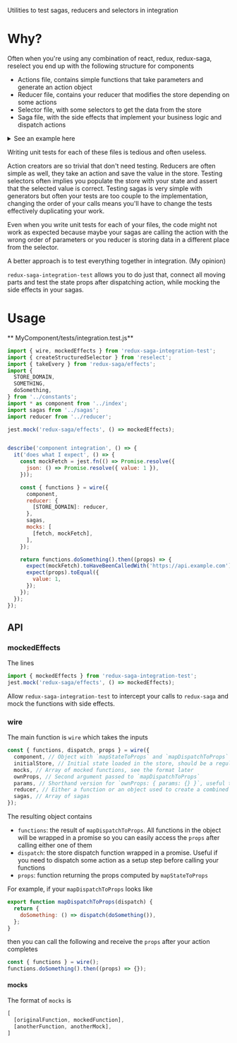Utilities to test sagas, reducers and selectors in integration

# Why?

Often when you're using any combination of react, redux, redux-saga, reselect you end up with the following structure for components

* Actions file, contains simple functions that take parameters and generate an action object
* Reducer file, contains your reducer that modifies the store depending on some actions
* Selector file, with some selectors to get the data from the store
* Saga file, with the side effects that implement your business logic and dispatch actions

<details>
<summary>See an example here</summary>

**MyComponent/index.js**

```js
import React, { PureComponent } from 'react';
import { connect } from 'react-redux';
import { createStructuredSelector } from 'reselect';
// Local
import { doSomething } from './actions';
import { makeSelectResult } from './selectors';

export class MyComponent extends PureComponent {
  render() {
    return <div onClick={this.props.doSomething}>{this.props.result}</div>;
  }
}

export const mapStateToProps = createStructuredSelector({
  result: makeSelectResult(),
});

export function mapDispatchToProps(dispatch) {
  return {
    doSomething: () => dispatch(doSomething()),
  };
}

export default connect(mapStateToProps, mapDispatchToProps)(MyComponent);
```

**MyComponent/actions.js**

```js
import {
  SOMETHING,
  SOME_OTHER_THING,
} from './constants';

export function doSomething() {
  return {
    type: SOMETHING,
  };
}

export function doSomethingElse(value) {
  return {
    type: SOME_OTHER_THING,
    value,
  };
}
```

**MyComponent/constants.js**

```js
export const SOMETHING = 'MyComponent/SOMETHING';
export const SOME_OTHER_THING = 'MyComponent/SOME_OTHER_THING';
```

**MyComponent/reducer.js**

```js
import { fromJS } from 'immutable';
import {
  SOMETHING,
  SOME_OTHER_THING,
} from './constants';

const initialState = fromJS({});

export default function reducer(state = initialState, action) {
  switch (action.type) {
    case SOMETHING:
      return state.set('loading', true);
    case SOME_OTHER_THING:
      return state
        .set('value', fromJS(action.value))
        .set('loading', false);
    default:
      return state;
  }
}
```

**MyComponent/sagas.js**

```js
import { call, takeLatest, put } from 'redux-saga/effects';
import { doSomethingElse } from './actions';
import { SOMETHING } from './constants';

export function* doTheAction(action) {
  const response = yield call(fetch, 'https://api.example.com');
  const json = yield call([response, response.json]);

  yield put(doSomethingElse(json.value));
}

export function* defaultSaga() {
  yield takeLatest(SOMETHING, doTheAction),
}

export default [defaultSaga];
```

**MyComponent/selectors.js**

```js
import { createSelector } from 'reselect';
import { STORE_DOMAIN } from './constants';

const selectDomain = () => (state) => state.get(STORE_DOMAIN);

export const makeSelectResult = () => createSelector(
  selectDomain(),
  (state) => state.get('value')
);
```

</details>


Writing unit tests for each of these files is tedious and often useless.

Action creators are so trivial that don't need testing.
Reducers are often simple as well, they take an action and save the value in the store.
Testing selectors often implies you populate the store with your state and assert that the selected value is correct.
Testing sagas is very simple with generators but often your tests are too couple to the implementation, changing the order of your calls means you'll have to change the tests effectively duplicating your work.

Even when you write unit tests for each of your files, the code might not work as expected because maybe your sagas are calling the action with the wrong order of parameters or you reducer is storing data in a different place from the selector.

A better approach is to test everything together in integration. (My opinion)

`redux-saga-integration-test` allows you to do just that, connect all moving parts and test the state props after dispatching action, while mocking the side effects in your sagas.

# Usage

** MyComponent/tests/integration.test.js**

```js
import { wire, mockedEffects } from 'redux-saga-integration-test';
import { createStructuredSelector } from 'reselect';
import { takeEvery } from 'redux-saga/effects';
import {
  STORE_DOMAIN,
  SOMETHING,
  doSomething,
} from '../constants';
import * as component from '../index';
import sagas from '../sagas';
import reducer from '../reducer';

jest.mock('redux-saga/effects', () => mockedEffects);


describe('component integration', () => {
  it('does what I expect', () => {
    const mockFetch = jest.fn(() => Promise.resolve({
      json: () => Promise.resolve({ value: 1 }),
    }));

    const { functions } = wire({
      component,
      reducer: {
        [STORE_DOMAIN]: reducer,
      },
      sagas,
      mocks: [
        [fetch, mockFetch],
      ],
    });

    return functions.doSomething().then((props) => {
      expect(mockFetch).toHaveBeenCalledWith('https://api.example.com');
      expect(props).toEqual({
        value: 1,
      });
    });
  });
});
```

## API

### mockedEffects

The lines

```js
import { mockedEffects } from 'redux-saga-integration-test';
jest.mock('redux-saga/effects', () => mockedEffects);
```

Allow `redux-saga-integration-test` to intercept your calls to `redux-saga` and mock the functions with side effects.


### wire

The main function is `wire` which takes the inputs

```js
const { functions, dispatch, props } = wire({
  component, // Object with `mapStateToProps` and `mapDispatchToProps`
  initialStore, // Initial state loaded in the store, should be a regular object and will be converted into an immutable object
  mocks, // Array of mocked functions, see the format later
  ownProps, // Second argument passed to `mapDispatchToProps`
  params, // Shorthand version for `ownProps: { params: {} }`, useful together with react router
  reducer, // Either a function or an object used to create a combined reducer
  sagas, // Array of sagas
});
```

The resulting object contains

* `functions`: the result of `mapDispatchToProps`. All functions in the object will be wrapped in a promise so you can easily access the `props` after calling either one of them
* `dispatch`: the store dispatch function wrapped in a promise. Useful if you need to dispatch some action as a setup step before calling your functions
* `props`: function returning the props computed by `mapStateToProps`

For example, if your `mapDispatchToProps` looks like

```js
export function mapDispatchToProps(dispatch) {
  return {
    doSomething: () => dispatch(doSomething()),
  };
}
```

then you can call the following and receive the `props` after your action completes

```js
const { functions } = wire();
functions.doSomething().then((props) => {});
```

#### mocks

The format of `mocks` is

```js
[
  [originalFunction, mockedFunction],
  [anotherFunction, anotherMock],
]
```
